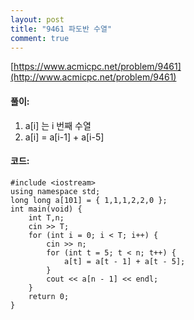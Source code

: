 ```yaml
---
layout: post
title: "9461 파도반 수열"
comment: true
---
```

[https://www.acmicpc.net/problem/9461](http://www.acmicpc.net/problem/9461)

#### **풀이:**
1. a[i] 는 i 번째 수열
2. a[i] = a[i-1] + a[i-5]

#### **코드:**

```
#include <iostream>
using namespace std;
long long a[101] = { 1,1,1,2,2,0 };
int main(void) {
	int T,n;
	cin >> T;
	for (int i = 0; i < T; i++) {
		cin >> n;
		for (int t = 5; t < n; t++) {
			a[t] = a[t - 1] + a[t - 5];
		}
		cout << a[n - 1] << endl;
	}
	return 0;
}
```

